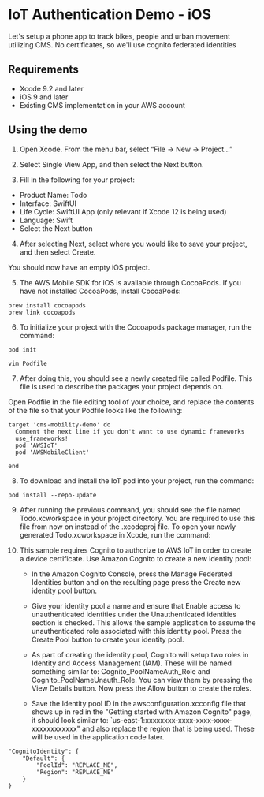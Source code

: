 #  IoT Authentication Demo - iOS

Let's setup a phone app to track bikes, people and urban movement utilizing CMS.  No certificates, so we'll use cognito federated identities

## Requirements

* Xcode 9.2 and later
* iOS 9 and later
* Existing CMS implementation in your AWS account

## Using the demo

1. Open Xcode. From the menu bar, select “File -> New -> Project…”

2. Select Single View App, and then select the Next button. 

3. Fill in the following for your project:

* Product Name: Todo
* Interface: SwiftUI
* Life Cycle: SwiftUI App (only relevant if Xcode 12 is being used)
* Language: Swift
* Select the Next button

4. After selecting Next, select where you would like to save your project, and then select Create.

You should now have an empty iOS project.

5. The AWS Mobile SDK for iOS is available through CocoaPods. If you have not installed CocoaPods, install CocoaPods: 

```
brew install cocoapods
brew link cocoapods
```

6. To initialize your project with the Cocoapods package manager, run the command:

```
pod init

vim Podfile
```

7. After doing this, you should see a newly created file called Podfile. This file is used to describe the packages your project depends on.

Open Podfile in the file editing tool of your choice, and replace the contents of the file so that your Podfile looks like the following:

```
target 'cms-mobility-demo' do
  Comment the next line if you don't want to use dynamic frameworks
  use_frameworks!
  pod 'AWSIoT'
  pod 'AWSMobileClient'

end
```
8. To download and install the IoT pod into your project, run the command:

```
pod install --repo-update
```

9. After running the previous command, you should see the file named Todo.xcworkspace in your project directory. You are required to use this file from now on instead of the .xcodeproj file. To open your newly generated Todo.xcworkspace in Xcode, run the command:

10. This sample requires Cognito to authorize to AWS IoT in order to create a device certificate. Use Amazon Cognito to create a new identity pool:

    * In the Amazon Cognito Console, press the Manage Federated Identities button and on the resulting page press the Create new identity pool button.

    * Give your identity pool a name and ensure that Enable access to unauthenticated identities under the Unauthenticated identities section is checked. This allows the sample application to assume the unauthenticated role associated with this identity pool. Press the Create Pool button to create your identity pool.

    * As part of creating the identity pool, Cognito will setup two roles in Identity and Access Management (IAM). These will be named something similar to: Cognito_PoolNameAuth_Role and Cognito_PoolNameUnauth_Role. You can view them by pressing the View Details button. Now press the Allow button to create the roles.

    * Save the Identity pool ID in the awsconfiguration.xcconfig file that shows up in red in the "Getting started with Amazon Cognito" page, it should look similar to: `us-east-1:xxxxxxxx-xxxx-xxxx-xxxx-xxxxxxxxxxxx" and also replace the region that is being used. These will be used in the application code later.

```
"CognitoIdentity": {
    "Default": {
        "PoolId": "REPLACE_ME",
        "Region": "REPLACE_ME"
    }
}
```
